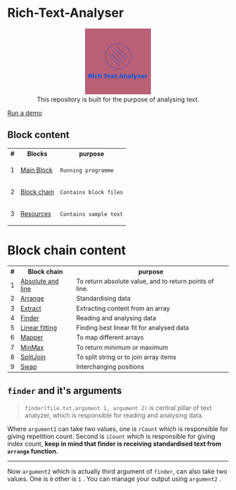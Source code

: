 # Rich-Text-Analyser
<p align="center">
<img src="https://github.com/amispam/Rich-Text-Analyser/raw/main/IMG/8cd8232b-e956-465f-a33f-cd2995e8fe4d_200x200.png" alt="avatar" height="150" width="150"><br/>
This repository is built for the purpose of analysing text.</p>


[Run a demo](https://repl.it/@Rohit199/RichTextAnalyser?lite=true&outputonly=1)


<h2>Block content</h2>
<table><th>#</th><th>Blocks</th><th>purpose</th>
<tr>
<td>1</td><td><a href="https://github.com/amispam/Rich-Text-Analyser/tree/main/main%20block">Main Block</a></td><td>

`Running programme`

</td>
</tr>
<tr>
 <td>2</td><td><a href="https://github.com/amispam/Rich-Text-Analyser/tree/main/BlockChain">Block chain</a></td><td>

`Contains block files`

</td>
  </tr>
<tr>
<td>3</td><td><a href="https://github.com/amispam/Rich-Text-Analyser/tree/main/Resources">Resources</a></td><td>

`Contains sample text`

</td></tr>
</table>
<h1>Block chain content</h1>
<table>
<th>#</th><th>Block chain</th><th>purpose</th>
<tr><td>1</td><td><a href="https://github.com/amispam/Rich-Text-Analyser/blob/main/BlockChain/absAndLine.py">Absolute and line</a></td><td>To return absolute value, and to return points of line.</td></tr>
<tr><td>2</td><td><a href="https://github.com/amispam/Rich-Text-Analyser/blob/main/BlockChain/arrange.py">Arrange</a></td><td>Standardising data</td></tr>
<tr><td>3</td><td><a href="https://github.com/amispam/Rich-Text-Analyser/blob/main/BlockChain/extract.py">Extract</a></td><td>Extracting content from an array</td></tr>
<tr><td>4</td><td><a href="https://github.com/amispam/Rich-Text-Analyser/blob/main/BlockChain/finder.py">Finder</a></td><td>Reading and analysing data</td></tr>
<tr><td>5</td><td><a href="https://github.com/amispam/Rich-Text-Analyser/blob/main/BlockChain/linearFitting.py">Linear fitting</a></td><td>Finding best linear fit for analysed data</td></tr>
<tr><td>6</td><td><a href="https://github.com/amispam/Rich-Text-Analyser/blob/main/BlockChain/mapper.py">Mapper</a></td><td>To map different arrays</td></tr>
<tr><td>7</td><td><a href="https://github.com/amispam/Rich-Text-Analyser/blob/main/BlockChain/minMax.py">MinMax</a></td><td>To return minimum or maximum</td></tr>
<tr><td>8</td><td><a href="https://github.com/amispam/Rich-Text-Analyser/blob/main/BlockChain/splitJoin.py">SplitJoin</a></td><td>To split string or to join array items</td></tr>
<tr><td>9</td><td><a href="https://github.com/amispam/Rich-Text-Analyser/blob/main/BlockChain/swap.py">Swap</a></td><td>Interchanging positions</td></tr>
</table>


## `finder` and it's arguments

> `finder(file.txt,argument 1, argument 2)` is central pillar of text analyzer, which is responsible for reading and analysing data.

Where `argument1` can take two values, one is `rCount` which is responsible for giving repetition count.
Second is `iCount` which is responsible for giving index count, **keep in mind that finder is receiving standardised text from `arrange` function.**

<hr>

Now `argument2` which is actually third argument of `finder`, can also take two values. One is `0` other is `1` .
You can manage your output using `argument2` .
